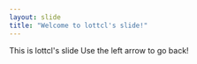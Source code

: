 ```yaml
---
layout: slide
title: "Welcome to lottcl's slide!"
---
```

This is lottcl's slide
Use the left arrow to go back!
